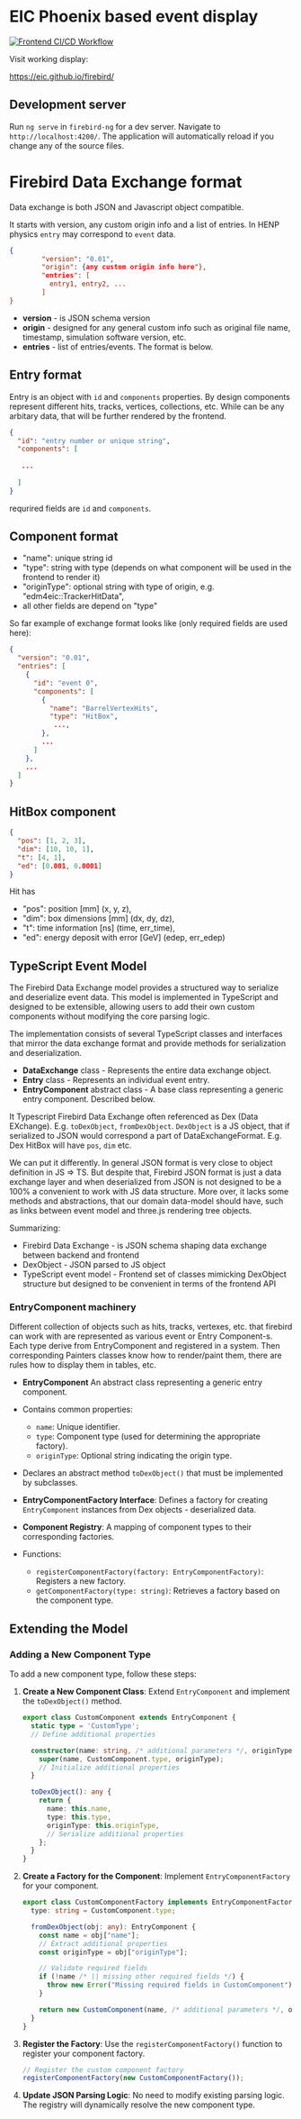 # EIC Phoenix based event display

[![Frontend CI/CD Workflow](https://github.com/eic/firebird/actions/workflows/frontend.yaml/badge.svg?branch=main)](https://github.com/eic/firebird/actions/workflows/frontend.yaml)


Visit working display: 

https://eic.github.io/firebird/


## Development server

Run `ng serve` in `firebird-ng` for a dev server. Navigate to `http://localhost:4200/`. The application will automatically reload if you change any of the source files.

# Firebird Data Exchange format

Data exchange is both JSON and Javascript object compatible.

It starts with version, any custom origin info and a list of entries.
In HENP physics `entry` may correspond to `event` data.

```json
{    
        "version": "0.01",
        "origin": {any custom origin info here"},
        "entries": [
          entry1, entry2, ...
        ]
}
```

- **version** - is JSON schema version
- **origin** - designed for any general custom info such as original file name, 
  timestamp, simulation software version, etc.
- **entries** - list of entries/events. The format is below.

## Entry format

Entry is an object with `id` and `components` properties.
By design components represent different hits, tracks, vertices, collections, etc. 
While can be any arbitary data, that will be further rendered by the frontend.

```json
{
  "id": "entry number or unique string",
  "components": [
    
   ...
    
  ]
}
```

requrired fields are `id` and `components`.


## Component format

- "name": unique string id 
- "type": string with type (depends on what component will be used in the frontend to render it)
- "originType": optional string with type of origin, e.g. "edm4eic::TrackerHitData",
- all other fields are depend on "type"

So far example of exchange format looks like (only required fields are used here):

```json
{
  "version": "0.01",
  "entries": [
    {
      "id": "event 0",
      "components": [
        {
          "name": "BarrelVertexHits",
          "type": "HitBox",
           ...,
        },
        ...
      ]
    },
    ...
  ]
}
```

## HitBox component

```json
{
  "pos": [1, 2, 3],
  "dim": [10, 10, 1],
  "t": [4, 1],
  "ed": [0.001, 0.0001]
}
```
Hit has

- "pos": position [mm]  (x, y, z),
- "dim": box dimensions [mm] (dx, dy, dz),
- "t": time information [ns] (time, err_time),
- "ed": energy deposit with error [GeV] (edep, err_edep)

## TypeScript Event Model


The Firebird Data Exchange model provides a structured way to serialize and deserialize 
event data. This model is implemented in TypeScript and designed to be extensible, 
allowing users to add their own custom components without modifying the core parsing logic. 

The implementation consists of several TypeScript classes and interfaces that mirror the data exchange
format and provide methods for serialization and deserialization. 

- **DataExchange** class - Represents the entire data exchange object.
- **Entry** class - Represents an individual event entry.
- **EntryComponent** abstract class - A base class representing a generic entry component. Described below.

It Typescript Firebird Data Exchange often referenced as Dex (Data EXchange). E.g. 
`toDexObject`, `fromDexObject`. `DexObject` is a JS object, that if serialized to JSON
would correspond a part of DataExchangeFormat. E.g. Dex HitBox will have `pos`, `dim` etc.

We can put it differently. In general JSON format is very close to object definition in JS => TS.
But despite that, Firebird JSON format is just a data exchange layer and when deserialized from
JSON is not designed to be a 100% a convenient to work with JS data structure. 
More over, it lacks some methods and abstractions, that our domain data-model should have, 
such as links between event model and three.js rendering tree objects. 

Summarizing:

- Firebird Data Exchange - is JSON schema shaping data exchange between backend and frontend
- DexObject - JSON parsed to JS object
- TypeScript event model - Frontend set of classes mimicking DexObject structure but designed
  to be convenient in terms of the frontend API


### EntryComponent machinery

Different collection of objects such as hits, tracks, vertexes, etc. 
that firebird can work with are represented as various event or Entry Component-s.
Each type derive from EntryComponent and registered in a system. 
Then corresponding Painters classes know how to render/paint them, there are rules how 
to display them in tables, etc. 

- **EntryComponent**  An abstract class representing a generic entry component.
- Contains common properties:
  - `name`: Unique identifier.
  - `type`: Component type (used for determining the appropriate factory).
  - `originType`: Optional string indicating the origin type.
- Declares an abstract method `toDexObject()` that must be implemented by subclasses.

- **EntryComponentFactory Interface**: Defines a factory for creating `EntryComponent` 
  instances from Dex objects - deserialized data.
- **Component Registry**: A mapping of component types to their corresponding factories.
- Functions:
  - `registerComponentFactory(factory: EntryComponentFactory)`: Registers a new factory.
  - `getComponentFactory(type: string)`: Retrieves a factory based on the component type.


## Extending the Model

### Adding a New Component Type

To add a new component type, follow these steps:

1. **Create a New Component Class**: Extend `EntryComponent` and implement the `toDexObject()` method.

   ```typescript
   export class CustomComponent extends EntryComponent {
     static type = 'CustomType';
     // Define additional properties

     constructor(name: string, /* additional parameters */, originType?: string) {
       super(name, CustomComponent.type, originType);
       // Initialize additional properties
     }

     toDexObject(): any {
       return {
         name: this.name,
         type: this.type,
         originType: this.originType,
         // Serialize additional properties
       };
     }
   }
   ```

2. **Create a Factory for the Component**: Implement `EntryComponentFactory` for your component.

   ```typescript
   export class CustomComponentFactory implements EntryComponentFactory {
     type: string = CustomComponent.type;

     fromDexObject(obj: any): EntryComponent {
       const name = obj["name"];
       // Extract additional properties
       const originType = obj["originType"];

       // Validate required fields
       if (!name /* || missing other required fields */) {
         throw new Error("Missing required fields in CustomComponent");
       }

       return new CustomComponent(name, /* additional parameters */, originType);
     }
   }
   ```

3. **Register the Factory**: Use the `registerComponentFactory()` function to register your component factory.

   ```typescript
   // Register the custom component factory
   registerComponentFactory(new CustomComponentFactory());
   ```

4. **Update JSON Parsing Logic**: No need to modify existing parsing logic. The registry will dynamically resolve the new component type.


